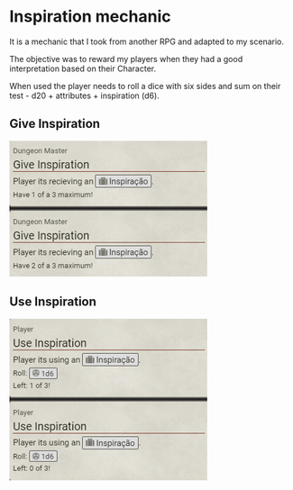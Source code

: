 # Inspiration mechanic

It is a mechanic that I took from another RPG and adapted to my scenario.  

The objective was to reward my players when they had a good interpretation based on their Character.

When used the player needs to roll a dice with six sides and sum on their test - d20 + attributes + inspiration (d6).

## Give Inspiration

<img src="prev-imgs/give-insp-chat.png" alt="an image showing how give inspiration looks on foundry">

## Use Inspiration

<img src="prev-imgs/use-insp-chat.png" alt="an image showing how use inspiration looks on foundry">
